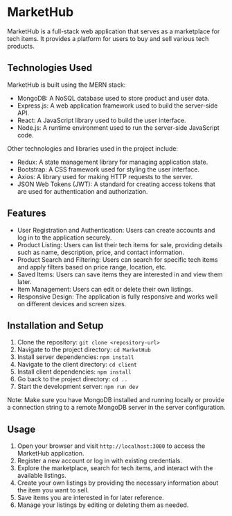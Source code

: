 # MarketHub

MarketHub is a full-stack web application that serves as a marketplace for tech items. It provides a platform for users to buy and sell various tech products.

## Technologies Used

MarketHub is built using the MERN stack:

- MongoDB: A NoSQL database used to store product and user data.
- Express.js: A web application framework used to build the server-side API.
- React: A JavaScript library used to build the user interface.
- Node.js: A runtime environment used to run the server-side JavaScript code.

Other technologies and libraries used in the project include:

- Redux: A state management library for managing application state.
- Bootstrap: A CSS framework used for styling the user interface.
- Axios: A library used for making HTTP requests to the server.
- JSON Web Tokens (JWT): A standard for creating access tokens that are used for authentication and authorization.

## Features

- User Registration and Authentication: Users can create accounts and log in to the application securely.
- Product Listing: Users can list their tech items for sale, providing details such as name, description, price, and contact information.
- Product Search and Filtering: Users can search for specific tech items and apply filters based on price range, location, etc.
- Saved Items: Users can save items they are interested in and view them later.
- Item Management: Users can edit or delete their own listings.
- Responsive Design: The application is fully responsive and works well on different devices and screen sizes.

## Installation and Setup

1. Clone the repository: `git clone <repository-url>`
2. Navigate to the project directory: `cd MarketHub`
3. Install server dependencies: `npm install`
4. Navigate to the client directory: `cd client`
5. Install client dependencies: `npm install`
6. Go back to the project directory: `cd ..`
7. Start the development server: `npm run dev`

Note: Make sure you have MongoDB installed and running locally or provide a connection string to a remote MongoDB server in the server configuration.

## Usage

1. Open your browser and visit `http://localhost:3000` to access the MarketHub application.
2. Register a new account or log in with existing credentials.
3. Explore the marketplace, search for tech items, and interact with the available listings.
4. Create your own listings by providing the necessary information about the item you want to sell.
5. Save items you are interested in for later reference.
6. Manage your listings by editing or deleting them as needed.
